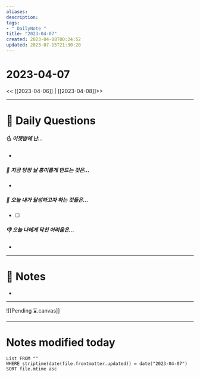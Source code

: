 ```yaml
---
aliases: 
description:
tags:
- " DailyNote "
title: "2023-04-07"
created: 2023-04-08T00:24:52
updated: 2023-07-15T21:30:20
---
```


# 2023-04-07

<< [[2023-04-06]] | [[2023-04-08]]>>

---

# 📅 Daily Questions

##### 🌜 어젯밤에 난...

- 

##### 🙌 지금 당장 날 흥미롭게 만드는 것은...

- 

##### 🚀 오늘 내가 달성하고자 하는 것들은...

- [ ] 

##### 👎 오늘 나에게 닥친 어려움은...

- 

---

# 📝 Notes

- 

___

![[Pending ⌛.canvas]]

---

# Notes modified today

```dataview
List FROM "" 
WHERE striptime(date(file.frontmatter.updated)) = date("2023-04-07") 
SORT file.mtime asc
```
